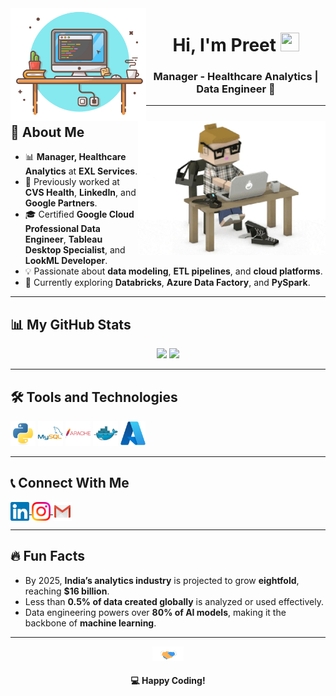 <img align="left" height="180px" src="https://github.com/ynpreet/Ynpreet/blob/main/images/Capture.png" alt="Profile Image" />
<img align="right" width="300px" src="https://github.com/ynpreet/Ynpreet/blob/main/images/giphy.webp" />

<h1 align="center">Hi, I'm Preet 
  <img src="https://raw.githubusercontent.com/MartinHeinz/MartinHeinz/master/wave.gif" width="30px" height="30px" />
</h1>
<h3 align="center">Manager - Healthcare Analytics | Data Engineer 🚀</h3>

---

## 🚀 About Me  
- 📊 **Manager, Healthcare Analytics** at **EXL Services**.  
- 💼 Previously worked at **CVS Health**, **LinkedIn**, and **Google Partners**.  
- 🎓 Certified **Google Cloud Professional Data Engineer**, **Tableau Desktop Specialist**, and **LookML Developer**.  
- 💡 Passionate about **data modeling**, **ETL pipelines**, and **cloud platforms**.  
- 🌱 Currently exploring **Databricks**, **Azure Data Factory**, and **PySpark**.  

---

## 📊 My GitHub Stats  
<p align="center">
  <img height="180em" src="https://github-readme-stats.vercel.app/api?username=ynpreet&show_icons=true&theme=radical" />
  <img height="180em" src="https://github-readme-stats.vercel.app/api/top-langs/?username=ynpreet&layout=compact&theme=radical" />
</p>

---

## 🛠️ Tools and Technologies

<p align="left">
  <img src="https://github.com/devicons/devicon/blob/master/icons/python/python-original.svg" alt="Python" width="40" height="40"/>
  <img src="https://github.com/devicons/devicon/blob/master/icons/mysql/mysql-original-wordmark.svg" alt="MySQL" width="40" height="40"/>
  <img src="https://github.com/devicons/devicon/blob/master/icons/apache/apache-original-wordmark.svg" alt="Apache" width="40" height="40"/>
  <img src="https://github.com/devicons/devicon/blob/master/icons/docker/docker-original.svg" alt="Docker" width="40" height="40"/>
  <img src="https://github.com/devicons/devicon/blob/master/icons/azure/azure-original.svg" alt="Azure" width="40" height="40"/>
</p>

---

## 📞 Connect With Me  
<p align="left">
  <a href="https://www.linkedin.com/in/preetmehta/">
    <img align="center" src="https://github.com/ynpreet/Ynpreet/blob/main/images/Linkedin%20(1).svg" alt="LinkedIn" width="30" />
  </a>  
  <a href="https://www.instagram.com/ynpreet/" target="blank">
    <img align="center" src="https://github.com/ynpreet/Ynpreet/blob/main/images/Instagram%20(1).svg" alt="Instagram" width="30" />
  </a>
  <a href="mailto:preetmehta1995@gmail.com">
    <img align="center" src="https://github.com/ynpreet/Ynpreet/blob/main/images/gmail.png" width="30"/>
  </a>
</p>

---

## 🔥 Fun Facts  
- By 2025, **India’s analytics industry** is projected to grow **eightfold**, reaching **$16 billion**.  
- Less than **0.5% of data created globally** is analyzed or used effectively.  
- Data engineering powers over **80% of AI models**, making it the backbone of **machine learning**.  

---

<p align="center">
  <img src="https://github.com/ynpreet/Ynpreet/blob/main/images/Handshake.gif" width="50px" />
</p>
<h4 align="center">💻 Happy Coding!</h4>
